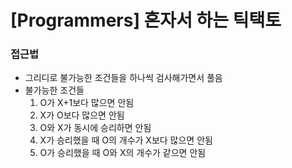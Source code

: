 # [Programmers] 혼자서 하는 틱택토

### 접근법

- 그리디로 불가능한 조건들을 하나씩 검사해가면서 풀음
- 불가능한 조건들
  1. O가 X+1보다 많으면 안됨
  2. X가 O보다 많으면 안됨
  3. O와 X가 동시에 승리하면 안됨
  4. X가 승리했을 때 O의 개수가 X보다 많으면 안됨
  5. O가 승리했을 때 O와 X의 개수가 같으면 안됨